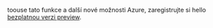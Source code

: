 toouse tato funkce a další nové možnosti Azure, zaregistrujte si hello [bezplatnou verzi preview](https://account.windowsazure.com/PreviewFeatures).

